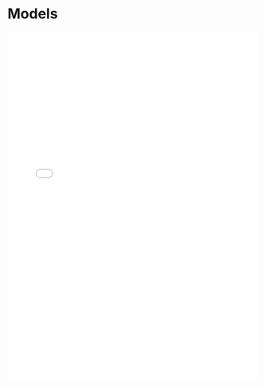 # Models


<iframe 
  scrolling="no"
  seamless="seamless"
  src="../_painter.html" 
  style="border:none;display:block;flex-direction:column;" 
  height="700" width="100%" />
</div>

